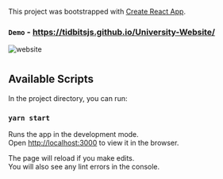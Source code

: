 This project was bootstrapped with [Create React App](https://github.com/facebook/create-react-app).

### `Demo` - https://tidbitsjs.github.io/University-Website/

![website](https://i.ibb.co/2Shb74Q/Screenshot-from-2020-11-04-22-36-03.png)

#

## Available Scripts

In the project directory, you can run:

### `yarn start`

Runs the app in the development mode.<br />
Open [http://localhost:3000](http://localhost:3000) to view it in the browser.

The page will reload if you make edits.<br />
You will also see any lint errors in the console.